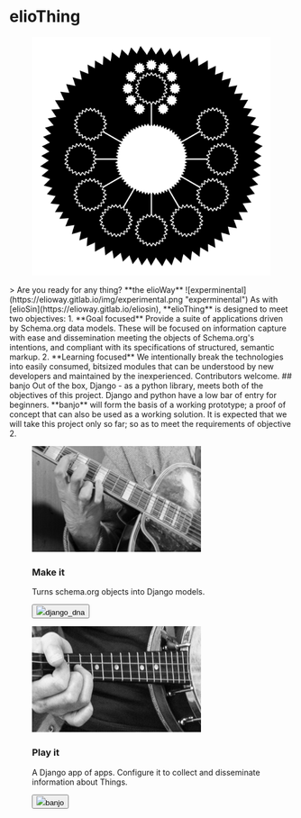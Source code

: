 # elioThing
<figure>
  <img src="tile.png" alt="">
</figure>
> Are you ready for any thing? **the elioWay**
![experminental](https://elioway.gitlab.io/img/experimental.png "experminental")
As with [elioSin](https://elioway.gitlab.io/eliosin), **elioThing** is designed to meet two objectives:
1. **Goal focused** Provide a suite of applications driven by Schema.org data models. These will be focused on information capture with ease and dissemination meeting the objects of Schema.org's intentions, and compliant with its specifications of structured, semantic markup.
2. **Learning focused** We intentionally break the technologies into easily consumed, bitsized modules that can be understood by new developers and maintained by the inexperienced.
Contributors welcome.
## banjo
Out of the box, Django - as a python library, meets both of the objectives of this project. Django and python have a low bar of entry for beginners. **banjo** will form the basis of a working prototype; a proof of concept that can also be used as a working solution. It is expected that we will take this project only so far; so as to meet the requirements of objective 2.
<section>
  <figure>
  <img src="img/django_dna.png">
  <h3>Make it</h3>
  <p>Turns schema.org objects into Django models.</p>
  <p><a href="django_dna/index.html"><button><img src="django_dna/apple-touch-icon.png">django_dna</button></a></p>
</figure>
  <figure>
  <img src="img/banjo.png">
  <h3>Play it</h3>
  <p>A Django app of apps. Configure it to collect and disseminate information about Things.</p>
  <p><a href="banjo/index.html"><button><img src="banjo/apple-touch-icon.png">banjo</button></a></p>
</figure>
</section>
